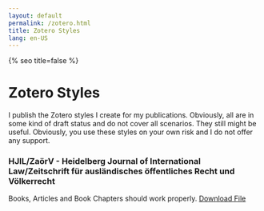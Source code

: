```yaml
---
layout: default
permalink: /zotero.html
title: Zotero Styles
lang: en-US
---
```

{% seo title=false %}
# Zotero Styles
I publish the Zotero styles I create for my publications. Obviously, all are in some kind of draft status and do not cover all scenarios. They still might be useful. Obviously, you use these styles on your own risk and I do not offer any support.
### HJIL/ZaörV - Heidelberg Journal of International Law/Zeitschrift für ausländisches öffentliches Recht und Völkerrecht
Books, Articles and Book Chapters should work properly.
<a href="hjil_noll_draft.csl" download>Download File</a>
